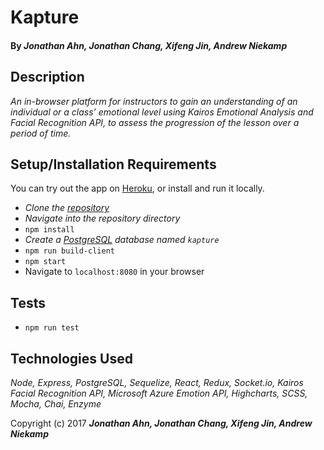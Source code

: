 # Kapture

#### By _**Jonathan Ahn, Jonathan Chang, Xifeng Jin, Andrew Niekamp**_

## Description

_An in-browser platform for instructors to gain an understanding of an individual or a class’ emotional level using Kairos Emotional Analysis and Facial Recognition API, to assess the progression of the lesson over a period of time._

## Setup/Installation Requirements

You can try out the app on [Heroku](https://kapture-wdf.herokuapp.com/), or install and run it locally.

* _Clone the [repository](https://github.com/MiSTERSPOONS/Kapture)_
* _Navigate into the repository directory_
* `npm install`
* _Create a [PostgreSQL](https://www.postgresql.org/) database named `kapture`_
* `npm run build-client`
* `npm start`
* Navigate to `localhost:8080` in your browser

## Tests

* `npm run test`

## Technologies Used

_Node, Express, PostgreSQL, Sequelize, React, Redux, Socket.io, Kairos Facial Recognition API, Microsoft Azure Emotion API, Highcharts, SCSS, Mocha, Chai, Enzyme_

Copyright (c) 2017 **_Jonathan Ahn, Jonathan Chang, Xifeng Jin, Andrew Niekamp_**
